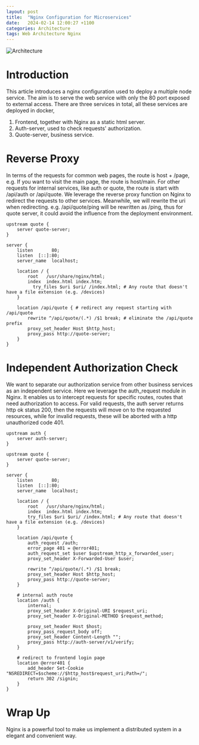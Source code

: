 ```yaml
---
layout: post
title:  "Nginx Configuration for Microservices"
date:   2024-02-14 12:00:27 +1100
categories: Architecture
tags: Web Architecture Nginx
---
```


![Architecture](/assets/images/nginx/nginx-configure.png)

# Introduction
This article introduces a nginx configuration used to deploy a multiple node service.
The aim is to serve the web service with only the 80 port exposed to external access.
There are three services in total, all these services are deployed in docker,
1. Frontend, together with Nginx as a static html server.
2. Auth-server, used to check requests' authorization.
3. Quote-server, business service.

# Reverse Proxy
In terms of the requests for common web pages, the route is host + /page, e.g. If you want to 
visit the main page, the route is host/main. For other requests for internal services, like auth or quote,
the route is start with /api/auth or /api/quote. We leverage the reverse proxy function on Nginx to redirect 
the requests to other services. Meanwhile, we will rewrite the uri when redirecting. e.g. /api/quote/ping will be 
rewritten as /ping, thus for quote server, it could avoid the influence from the deployment environment.

```nginx configuration
upstream quote {
	server quote-server;
}

server {
    listen       80;
    listen  [::]:80;
    server_name  localhost;

    location / {
        root   /usr/share/nginx/html;
        index  index.html index.htm;
	      try_files $uri $uri/ /index.html; # Any route that doesn't have a file extension (e.g. /devices)
    }

    location /api/quote { # redirect any request starting with /api/quote
        rewrite ^/api/quote/(.*) /$1 break; # eliminate the /api/quote prefix
        proxy_set_header Host $http_host;
        proxy_pass http://quote-server;
    }
}
```

# Independent Authorization Check
We want to separate our authorization service from other business services as an independent service. Here we
leverage the auth_request module in Nginx. It enables us to intercept requests for specific routes, routes that need 
authorization to access. For valid requests, the auth server returns http ok status 200, then the requests will move on 
to the requested resources, while for invalid requests, these will be aborted with a http unauthorized code 401. 
```nginx configuration
upstream auth {
	server auth-server;
}

upstream quote {
	server quote-server;
}

server {
    listen       80;
    listen  [::]:80;
    server_name  localhost;

    location / {
        root   /usr/share/nginx/html;
        index  index.html index.htm;
        try_files $uri $uri/ /index.html; # Any route that doesn't have a file extension (e.g. /devices)
    }

    location /api/quote {
        auth_request /auth;
        error_page 401 = @error401;
        auth_request_set $user $upstream_http_x_forwarded_user; 
        proxy_set_header X-Forwarded-User $user;

        rewrite ^/api/quote/(.*) /$1 break;
        proxy_set_header Host $http_host;
        proxy_pass http://quote-server;
    }

    # internal auth route
    location /auth {
        internal;
        proxy_set_header X-Original-URI $request_uri;
        proxy_set_header X-Original-METHOD $request_method;

        proxy_set_header Host $host;
        proxy_pass_request_body off;
        proxy_set_header Content-Length "";
        proxy_pass http://auth-server/v1/verify;
    }

    # redirect to frontend login page
    location @error401 {
        add_header Set-Cookie "NSREDIRECT=$scheme://$http_host$request_uri;Path=/";
        return 302 /signin;
    }
}
```

# Wrap Up
Nginx is a powerful tool to make us implement a distributed system in a elegant and convenient way.
